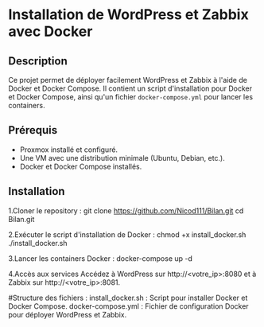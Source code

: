 # Installation de WordPress et Zabbix avec Docker

## Description

Ce projet permet de déployer facilement WordPress et Zabbix à l'aide de Docker et Docker Compose. Il contient un script d'installation pour Docker et Docker Compose, ainsi qu'un fichier `docker-compose.yml` pour lancer les containers.

## Prérequis

- Proxmox installé et configuré.
- Une VM avec une distribution minimale (Ubuntu, Debian, etc.).
- Docker et Docker Compose installés.

## Installation

1.Cloner le repository :
   git clone https://github.com/Nicod111/Bilan.git
   cd Bilan.git

2.Exécuter le script d'installation de Docker :
   chmod +x install_docker.sh
   ./install_docker.sh

3.Lancer les containers Docker :
   docker-compose up -d

4.Accès aux services
Accédez à WordPress sur http://<votre_ip>:8080 et à Zabbix sur http://<votre_ip>:8081.


#Structure des fichiers :
install_docker.sh : Script pour installer Docker et Docker Compose.
docker-compose.yml : Fichier de configuration Docker pour déployer WordPress et Zabbix.
